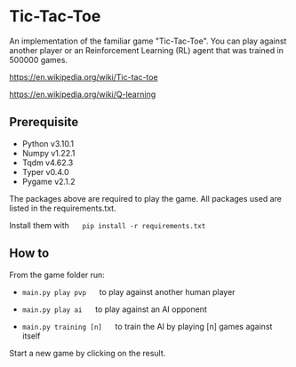 # Tic-Tac-Toe

An implementation of the familiar game "Tic-Tac-Toe". You can play against another player or an Reinforcement Learning (RL) agent that was trained in 500000 games.

<https://en.wikipedia.org/wiki/Tic-tac-toe>

<https://en.wikipedia.org/wiki/Q-learning>

## Prerequisite

* Python v3.10.1
* Numpy v1.22.1
* Tqdm v4.62.3
* Typer v0.4.0
* Pygame v2.1.2

The packages above are required to play the game. All packages used are listed in the requirements.txt.

Install them with &nbsp;&nbsp;&nbsp;&nbsp; `pip install -r requirements.txt` 

## How to

From the game folder run:

* `main.py play pvp` &nbsp;&nbsp;&nbsp;&nbsp; to play against another human player 

* `main.py play ai` &nbsp;&nbsp;&nbsp;&nbsp; to play against an AI opponent

* `main.py training [n]` &nbsp;&nbsp;&nbsp;&nbsp; to train the AI by playing [n] games against itself

Start a new game by clicking on the result.
